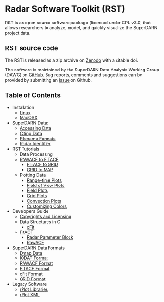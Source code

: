 <!--
(C) copyright 2019 SuperDARN Canada, University of Saskatchewan
author: Marina Schmidt, SuperDARN Canada
-->
# Radar Software Toolkit (RST)

RST is an open source software package (licensed under GPL v3.0) that allows researchers to analyze, model, and quickly visualize the SuperDARN project data.

## RST source code 

The RST is released as a zip archive on [Zenodo](https://doi.org/10.5281/zenodo.801458) with a citable doi. 

The software is maintained by the SuperDARN Data Analysis Working Group (DAWG) on [GitHub](https://github.com/SuperDARN/rst). Bug reports, comments and suggestions can be provided by submitting an [issue](https://github.com/SuperDARN/rst/issues) on Github.

## Table of Contents 
  - Installation
	* [Linux](user_guide/linux_install.md)
	* [MacOSX](user_guide/mac_install.md)
  - SuperDARN Data:
    * [Accessing Data](user_guide/data.md)
    * [Citing Data](user_guide/citing.md)
    * [Filename Formats](references/general/filename.md)
    * [Radar Identifier](references/general/radar_id.md)
  -  RST Tutorials 
	  - Data Processing
       * [RAWACF to FITACF](user_guide/make_fit.md)
	     * [FITACF to GRID](user_guide/make_grid.md)
	     * [GRID to MAP](user_guide/map_grid.md)
	  - Plotting Data
         * [Range-time Plots](user_guide/time_plot.md)
         * [Field of View Plots](user_guide/fov_plot.md)
         * [Field Plots](user_guide/field_plot.md)
         * [Grid Plots](user_guide/grid_plot.md)
         * [Convection Plots](user_guide/map_plot.md)
         * [Customizing Colors](user_guide/colors.md)
  - Developers Guide
    - [Copyrights and Licensing](developers_guide/copyright_license.md) 
    - Data Structures in C
         * [cFit](developers_guide/cfit_struct_c.md)
	 * [FitACF](developers_guide/fitacf_struct_c.md)
         * [Radar Parameter Block](developers_guide/radar_parameter_c.md)
         * [RawACF](developers_guide/rawacf_struct_c.md)
  - SuperDARN Data Formats
    * [Dmap Data](references/general/dmap_data.md)
    * [IQDAT Format](references/general/iqdat.md)
    * [RAWACF Format](references/general/rawacf.md)
    * [FITACF Format](references/general/fitacf.md)
    * [cFit Format](references/general/cfit.md)
    * [GRID Format](references/general/grid.md)
  - Legacy Software
    * [rPlot Libraries](legacy_software/rPlot_lib.md)
    * [rPlot XML](legacy_software/rPlot_XML.md)
